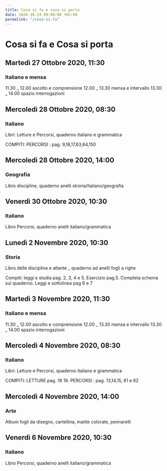 ```yaml
---
title: Cosa si fa e cosa si porta
date: 2020-10-24 09:08:00 +02:00
permalink: "/cosa-si-fa"
---
```


# Cosa si fa e Cosa si porta
## Martedì 27 Ottobre 2020, 11:30
### Italiano e mensa
11.30 _ 12.00 ascolto e comprensione
12.00 _ 13.30 mensa e intervallo
13.30 _ 14.00 spazio interrogazioni
## Mercoledì 28 Ottobre 2020, 08:30
### Italiano
Libri: Letture e Percorsi, quaderno italiano e grammatica

COMPITI:  PERCORSI 
: pag. 9,16,17,63,64,150 
## Mercoledì 28 Ottobre 2020, 14:00
### Geografia
Libro discipline, quaderno anelli stroria/italiano/geografia 
## Venerdì 30 Ottobre 2020, 10:30
### Italiano
Libro Percorsi, quaderno anelli italiano/grammatica 
## Lunedì 2 Novembre 2020, 10:30
### Storia
Libro delle discipline e atlante  _ quaderno ad anelli fogli a righe

Compiti: leggi e studia pag. 2, 3, 4 e 5. Esercizio pag.5. Completa schema sul quaderno. Leggi e sottolinea pag 6 e 7 
## Martedì 3 Novembre 2020, 11:30
### Italiano e mensa
11.30 _ 12.00 ascolto e comprensione 
12.00 _ 13.30 mensa e intervallo
13.30 _ 14.00 spazio interrogazioni 
## Mercoledì 4 Novembre 2020, 08:30
### Italiano
Libri: Letture e Percorsi, quaderno italiano e grammatica

COMPITI: LETTURE pag. 18 19. PERCORSI 
: pag. 13,14,15, 61 e 62 
## Mercoledì 4 Novembre 2020, 14:00
### Arte
Album fogli da disegno, cartellina, matite colorate, pennarelli 
## Venerdì 6 Novembre 2020, 10:30
### Italiano
Libro Percorsi, quaderno anelli italiano/grammatica 
